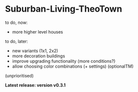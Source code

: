 # Suburban-Living-TheoTown

to do, now:

  - more higher level houses

to do, later:
  
  - new variants (1x1, 2x2)
  - more decoration buildings
  - improve upgrading functionality (more conditions?)
  - allow choosing color combinations (+ settings) (optionalTM)

(unprioritised)

**Latest release: version v0.3.1**
